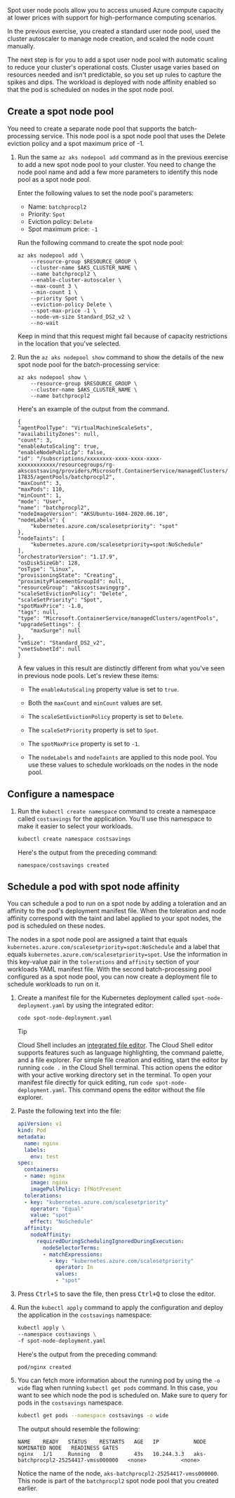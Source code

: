 Spot user node pools allow you to access unused Azure compute capacity at lower prices with support for high-performance computing scenarios.

In the previous exercise, you created a standard user node pool, used the cluster autoscaler to manage node creation, and scaled the node count manually.

The next step is for you to add a spot user node pool with automatic scaling to reduce your cluster's operational costs. Cluster usage varies based on resources needed and isn't predictable, so you set up rules to capture the spikes and dips. The workload is deployed with node affinity enabled so that the pod is scheduled on nodes in the spot node pool.

## Create a spot node pool

You need to create a separate node pool that supports the batch-processing service. This node pool is a spot node pool that uses the Delete eviction policy and a spot maximum price of -1.

1. Run the same `az aks nodepool add` command as in the previous exercise to add a new spot node pool to your cluster. You need to change the node pool name and add a few more parameters to identify this node pool as a spot node pool.

    Enter the following values to set the node pool's parameters:

    - Name: `batchprocpl2`
    - Priority: `Spot`
    - Eviction policy: `Delete`
    - Spot maximum price: `-1`

    Run the following command to create the spot node pool:

    ```azurecli
    az aks nodepool add \
        --resource-group $RESOURCE_GROUP \
        --cluster-name $AKS_CLUSTER_NAME \
        --name batchprocpl2 \
        --enable-cluster-autoscaler \
        --max-count 3 \
        --min-count 1 \
        --priority Spot \
        --eviction-policy Delete \
        --spot-max-price -1 \
        --node-vm-size Standard_DS2_v2 \
        --no-wait
    ```

    Keep in mind that this request might fail because of capacity restrictions in the location that you've selected.

1. Run the `az aks nodepool show` command to show the details of the new spot node pool for the batch-processing service:

    ```azurecli
    az aks nodepool show \
        --resource-group $RESOURCE_GROUP \
        --cluster-name $AKS_CLUSTER_NAME \
        --name batchprocpl2
    ```

    Here's an example of the output from the command.

    ```output
    {
    "agentPoolType": "VirtualMachineScaleSets",
    "availabilityZones": null,
    "count": 3,
    "enableAutoScaling": true,
    "enableNodePublicIp": false,
    "id": "/subscriptions/xxxxxxxx-xxxx-xxxx-xxxx-xxxxxxxxxxxx/resourcegroups/rg-akscostsaving/providers/Microsoft.ContainerService/managedClusters/akscostsaving-17835/agentPools/batchprocpl2",
    "maxCount": 3,
    "maxPods": 110,
    "minCount": 1,
    "mode": "User",
    "name": "batchprocpl2",
    "nodeImageVersion": "AKSUbuntu-1604-2020.06.10",
    "nodeLabels": {
        "kubernetes.azure.com/scalesetpriority": "spot"
    },
    "nodeTaints": [
        "kubernetes.azure.com/scalesetpriority=spot:NoSchedule"
    ],
    "orchestratorVersion": "1.17.9",
    "osDiskSizeGb": 128,
    "osType": "Linux",
    "provisioningState": "Creating",
    "proximityPlacementGroupId": null,
    "resourceGroup": "akscostsavinggrp",
    "scaleSetEvictionPolicy": "Delete",
    "scaleSetPriority": "Spot",
    "spotMaxPrice": -1.0,
    "tags": null,
    "type": "Microsoft.ContainerService/managedClusters/agentPools",
    "upgradeSettings": {
        "maxSurge": null
    },
    "vmSize": "Standard_DS2_v2",
    "vnetSubnetId": null
    }
    ```

    A few values in this result are distinctly different from what you've seen in previous node pools. Let's review these items:

    - The `enableAutoScaling` property value is set to `true`.

    - Both the `maxCount` and `minCount` values are set.

    - The `scaleSetEvictionPolicy` property is set to `Delete`.

    - The `scaleSetPriority` property is set to `Spot`.

    - The `spotMaxPrice` property is set to `-1`.

    - The `nodeLabels` and `nodeTaints` are applied to this node pool. You use these values to schedule workloads on the nodes in the node pool.

## Configure a namespace

1. Run the `kubectl create namespace` command to create a namespace called `costsavings` for the application. You'll use this namespace to make it easier to select your workloads.

    ```bash
    kubectl create namespace costsavings
    ```

    Here's the output from the preceding command:

    ```output
    namespace/costsavings created
    ```

## Schedule a pod with spot node affinity

You can schedule a pod to run on a spot node by adding a toleration and an affinity to the pod's deployment manifest file. When the toleration and node affinity correspond with the taint and label applied to your spot nodes, the pod is scheduled on these nodes.

The nodes in a spot node pool are assigned a taint that equals `kubernetes.azure.com/scalesetpriority=spot:NoSchedule` and a label that equals `kubernetes.azure.com/scalesetpriority=spot`. Use the information in this key-value pair in the `tolerations` and `affinity` section of your workloads YAML manifest file. With the second batch-processing pool configured as a spot node pool, you can now create a deployment file to schedule workloads to run on it.

1. Create a manifest file for the Kubernetes deployment called `spot-node-deployment.yaml` by using the integrated editor:

    ```bash
    code spot-node-deployment.yaml
    ```

    > [!TIP]
    > Cloud Shell includes an [integrated file editor](/azure/cloud-shell/using-cloud-shell-editor). The Cloud Shell editor supports features such as language highlighting, the command palette, and a file explorer. For simple file creation and editing, start the editor by running `code .` in the Cloud Shell terminal. This action opens the editor with your active working directory set in the terminal. To open your manifest file directly for quick editing, run `code spot-node-deployment.yaml`. This command opens the editor without the file explorer.

1. Paste the following text into the file:

    ```yaml
    apiVersion: v1
    kind: Pod
    metadata:
      name: nginx
      labels:
        env: test
    spec:
      containers:
      - name: nginx
        image: nginx
        imagePullPolicy: IfNotPresent
      tolerations:
      - key: "kubernetes.azure.com/scalesetpriority"
        operator: "Equal"
        value: "spot"
        effect: "NoSchedule"
      affinity:
        nodeAffinity:
          requiredDuringSchedulingIgnoredDuringExecution:
            nodeSelectorTerms:
            - matchExpressions:
              - key: "kubernetes.azure.com/scalesetpriority"
                operator: In
                values:
                - "spot"
    ```

1. Press <kbd>Ctrl+S</kbd> to save the file, then press <kbd>Ctrl+Q</kbd> to close the editor.

1. Run the `kubectl apply` command to apply the configuration and deploy the application in the `costsavings` namespace:

    ```bash
    kubectl apply \
    --namespace costsavings \
    -f spot-node-deployment.yaml
    ```

      Here's the output from the preceding command:

    ```output
    pod/nginx created
    ```

1. You can fetch more information about the running pod by using the `-o wide` flag when running `kubectl get pods` command. In this case, you want to see which node the pod is scheduled on. Make sure to query for pods in the `costsavings` namespace.

    ```bash
    kubectl get pods --namespace costsavings -o wide
    ```

    The output should resemble the following:

    ```output
    NAME    READY   STATUS    RESTARTS   AGE   IP           NODE                                   NOMINATED NODE   READINESS GATES
    nginx   1/1     Running   0          43s   10.244.3.3   aks-batchprocpl2-25254417-vmss000000   <none>           <none>
    ```

    Notice the name of the node, `aks-batchprocpl2-25254417-vmss000000`. This node is part of the `batchprocpl2` spot node pool that you created earlier.
